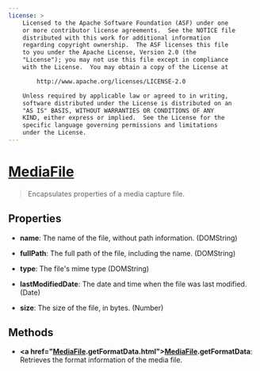 ```yaml
---
license: >
    Licensed to the Apache Software Foundation (ASF) under one
    or more contributor license agreements.  See the NOTICE file
    distributed with this work for additional information
    regarding copyright ownership.  The ASF licenses this file
    to you under the Apache License, Version 2.0 (the
    "License"); you may not use this file except in compliance
    with the License.  You may obtain a copy of the License at

        http://www.apache.org/licenses/LICENSE-2.0

    Unless required by applicable law or agreed to in writing,
    software distributed under the License is distributed on an
    "AS IS" BASIS, WITHOUT WARRANTIES OR CONDITIONS OF ANY
    KIND, either express or implied.  See the License for the
    specific language governing permissions and limitations
    under the License.
---
```


# <a href="../media.html">Media</a><a href="../../file/fileobj/fileobj.html">File</a>

> Encapsulates properties of a media capture file.

## Properties

- __name__: The name of the file, without path information. (DOMString)

- __fullPath__: The full path of the file, including the name. (DOMString)

- __type__: The file's mime type (DOMString)

- __lastModifiedDate__: The date and time when the file was last modified. (Date)

- __size__: The size of the file, in bytes. (Number)

## Methods

- __<a href="<a href="../media.html">Media</a><a href="../../file/fileobj/fileobj.html">File</a>.getFormatData.html"><a href="../media.html">Media</a><a href="../../file/fileobj/fileobj.html">File</a>.getFormatData</a>__: Retrieves the format information of the media file.
